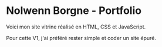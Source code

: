 # Nolwenn Borgne - Portfolio

Voici mon site vitrine réalisé en HTML, CSS et JavaScript.

Pour cette V1, j'ai préféré rester simple et coder un site épuré.
